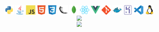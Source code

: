 <div align="center">
  <img src="https://raw.githubusercontent.com/devicons/devicon/master/icons/python/python-original.svg" alt=python width="30" height="30" />
  <img src=https://raw.githubusercontent.com/devicons/devicon/master/icons/java/java-original.svg alt=java width="30" height="30" />
  <img src="https://raw.githubusercontent.com/devicons/devicon/master/icons/javascript/javascript-original.svg" alt=javascript width="30" height="30" />
  <img src="https://raw.githubusercontent.com/devicons/devicon/master/icons/html5/html5-original.svg" alt=html5 width="30" height="30" />
  <img src="https://raw.githubusercontent.com/devicons/devicon/master/icons/css3/css3-original.svg" alt=css3 width="30" height="30" />
  <img src="https://raw.githubusercontent.com/devicons/devicon/master/icons/flask/flask-original.svg" alt=flask width="30" height="30" />
  <img src="https://raw.githubusercontent.com/devicons/devicon/master/icons/mongodb/mongodb-original.svg" alt=mongodb width="30" height="30" />
  <img src="https://raw.githubusercontent.com/devicons/devicon/master/icons/react/react-original.svg" alt=react width="30" height="30" />
  <img src="https://raw.githubusercontent.com/devicons/devicon/master/icons/vuejs/vuejs-original.svg" alt=vuejs width="30" height="30" />
  <img src="https://raw.githubusercontent.com/devicons/devicon/master/icons/git/git-original.svg" alt=git width="30" height="30" />
  <img src="https://raw.githubusercontent.com/devicons/devicon/master/icons/docker/docker-original.svg" alt=docker width="30" height="30" />
  <img src="https://raw.githubusercontent.com/devicons/devicon/master/icons/heroku/heroku-original.svg" alt=heroku width="30" height="30" />
  <img src="https://raw.githubusercontent.com/devicons/devicon/master/icons/vscode/vscode-original.svg" alt=vscode width="30" height="30" />
  <img src="https://raw.githubusercontent.com/devicons/devicon/master/icons/linux/linux-original.svg" alt=linux width="30" height="30" />
</div>
<div align="center">
  <img width="500" src="https://github-readme-stats-one-bice.vercel.app/api?username=eliasbenb&show_icons=true&include_all_commits=true&count_private=true&role=OWNER,ORGANIZATION_MEMBER,COLLABORATOR&title_color=0366D6&text_color=b5b5b5&icon_color=FFFFFF&bg_color=212121&hide_border=true&card_width=500" />
</div>
<div align="center">
  <img src="https://spotify-recently-played-readme.vercel.app/api?user=00x7ee8wq8bffzl6or19h2n9r&width=500&count=3" />
</div>
